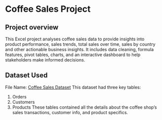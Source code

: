 # Coffee Sales Project

## Project overview
This Excel project analyses coffee sales data to provide insights into product performance, sales trends, total sales over time, sales by country and other actionable business insights. It includes data cleaning, formula features, pivot tables, charts, and an interactive dashboard to help stakeholders make informed decisions.

## Dataset Used
File Name:  <a href="https://github.com/preetibyte/coffee-project/blob/main/Coffee%20Sales%20Raw%20Data.xlsx">Coffee Sales Dataset</a>
This dataset had three key tables:
1. Orders
2. Customers
3. Products
These tables contained all the details about the coffee shop’s sales transactions, customer info, and product specifics.


